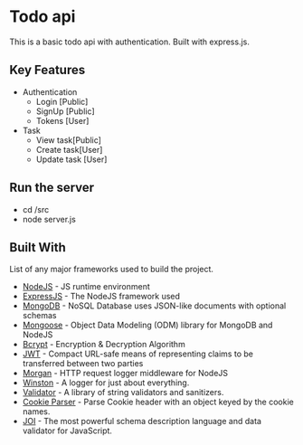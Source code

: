 # Todo api

This is a basic todo api with authentication. Built with express.js.

## Key Features

- Authentication
  - Login [Public]
  - SignUp [Public]
  - Tokens [User]
- Task
  - View task[Public]
  - Create task[User]
  - Update task [User]

## Run the server

- cd /src
- node server.js

## Built With

List of any major frameworks used to build the project.

- [NodeJS](https://nodejs.org/) - JS runtime environment
- [ExpressJS](https://expressjs.com/) - The NodeJS framework used
- [MongoDB](https://www.mongodb.com/) - NoSQL Database uses JSON-like documents with optional schemas
- [Mongoose](https://mongoosejs.com/) - Object Data Modeling (ODM) library for MongoDB and NodeJS
- [Bcrypt](https://www.npmjs.com/package/bcrypt) - Encryption & Decryption Algorithm
- [JWT](https://jwt.io/) - Compact URL-safe means of representing claims to be transferred between two parties
- [Morgan](https://www.npmjs.com/package/morgan) - HTTP request logger middleware for NodeJS
- [Winston](https://www.npmjs.com/package/winston) - A logger for just about everything.
- [Validator](https://www.npmjs.com/package/validator) - A library of string validators and sanitizers.
- [Cookie Parser](https://www.npmjs.com/package/cookie-parser) - Parse Cookie header with an object keyed by the cookie names.
- [JOI](https://www.npmjs.com/package/joi) - The most powerful schema description language and data validator for JavaScript.
